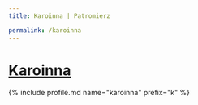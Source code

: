 ```yaml
---
title: Karoinna | Patromierz

permalink: /karoinna
---
```


# [Karoinna](https://patronite.pl/karoinna)

{% include profile.md name="karoinna" prefix="k" %}
